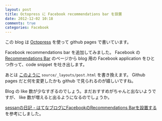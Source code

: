 ```yaml
---
layout: post
title: Octopress に Facebook recommendations bar を設置
date: 2012-12-02 10:18
comments: true
categories: Facebook
---
```


この blog は
[Octopress](http://octopress.org/) を使って github pages で書いています。

Facebook recommendations bar を追加してみました。
Facebook の [Recommendations Bar](https://developers.facebook.com/docs/reference/plugins/recommendationsbar/)
のページから blog 用の Facebook application をひとつ作って、code snippet を吐き出します。

あとは
[このように](https://github.com/tkawachi/tkawachi.github.com/commit/0f98e6e1e6511223897a177c414c75115aff78b6)
`source/_layouts/post.html` を書き換えます。
Github pages だと何を変更したかも github で見られるのが嬉しいですね。

Blog の like 数が少なすぎるのでしょう。まだおすすめがちゃんと出ないようですが、 like 数が増えると出るようになるのでしょうか。

[sessanの日記 - はてなブログにFacebookのRecommendations Barを設置する](http://sessan.hatenablog.com/entry/2012/09/27/172013) を参考にしました。
